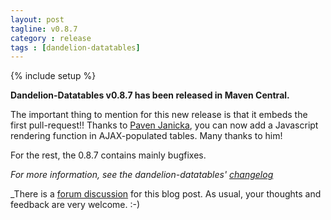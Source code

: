 ```yaml
---
layout: post
tagline: v0.8.7
category : release
tags : [dandelion-datatables]
---
```

{% include setup %}

**Dandelion-Datatables v0.8.7 has been released in Maven Central.**

The important thing to mention for this new release is that it embeds the first pull-request!! Thanks to [Paven Janicka](https://github.com/Sorceror), you can now add a Javascript rendering function in AJAX-populated tables. Many thanks to him!

For the rest, the 0.8.7 contains mainly bugfixes.

_For more information, see the dandelion-datatables' [changelog](/datatables/changelog.html)_

_There is a [forum discussion](http://dandelion-forum.48353.n6.nabble.com/Dandelion-Datatables-v0-8-7-has-been-released-td253.html) for this blog post. As usual, your thoughts and feedback are very welcome. :-)